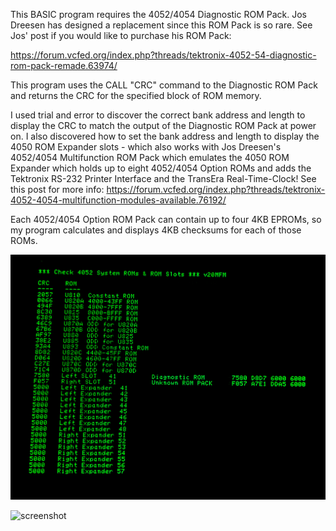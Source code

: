 This BASIC program requires the 4052/4054 Diagnostic ROM Pack.
Jos Dreesen has designed a replacement since this ROM Pack is so rare.
See Jos' post if you would like to purchase his ROM Pack:

https://forum.vcfed.org/index.php?threads/tektronix-4052-54-diagnostic-rom-pack-remade.63974/

This program uses the CALL "CRC" command to the Diagnostic ROM Pack and returns the CRC for the specified block of ROM memory.

I used trial and error to discover the correct bank address and length to display the CRC to match the output of the Diagnostic ROM Pack at power on.
I also discovered how to set the bank address and length to display the 4050 ROM Expander slots - which also works with Jos Dreesen's 4052/4054 Multifunction ROM Pack which emulates the 4050 ROM Expander which holds up to eight 4052/4054 Option ROMs and adds the Tektronix RS-232 Printer Interface and the TransEra Real-Time-Clock!  See this post for more info: 
https://forum.vcfed.org/index.php?threads/tektronix-4052-4054-multifunction-modules-available.76192/

Each 4052/4054 Option ROM Pack can contain up to four 4KB EPROMs, so my program calculates and displays 4KB checksums for each of those ROMs.

![screenshot](./my-4052_ROM_Checksums.png)

![screenshot](./my-4052A_ROM_Checksums.png)
